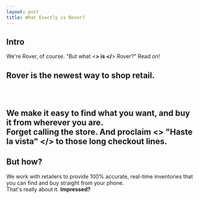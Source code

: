 ```yaml
---
layout: post
title: What Exactly is Rover?
---
```

## Intro

We're Rover, of course. "But what <**> is </**> Rover?" Read on!
<br>
<h2> Rover is the newest way to shop retail. <h2>
<br>

<div>

We make it easy to find what you want, and buy it from wherever you are.
<br>
Forget calling the store. And proclaim <**> "Haste la vista" </**> to those long checkout lines.
<br>

</div>

<h2> But how? </h2>

We work with retailers to provide 100% accurate, real-time inventories that you can find and buy straight from your phone.
<br>
That's really about it. <strong> Impressed? </strong>
